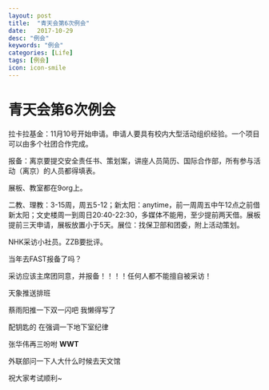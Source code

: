 ```yaml
---
layout: post
title:  "青天会第6次例会"
date:   2017-10-29
desc: "例会"
keywords: "例会"
categories: [Life]
tags: [例会]
icon: icon-smile
---
```


# 青天会第6次例会

拉卡拉基金：11月10号开始申请。申请人要具有校内大型活动组织经验。一个项目可以由多个社团合作完成。

报备：离京要提交安全责任书、策划案，讲座人员简历、国际合作部，所有参与活动（离京）的人员都得填表。

展板、教室都在9org上。

二教、理教：3-15周，周五5-12；新太阳：anytime，前一周周五中午12点之前借新太阳；文史楼周一到周日20:40-22:30，多媒体不能用，至少提前两天借。展板提前三天申请，展板放置小于5天。展位：找保卫部和团委，附上活动策划。

NHK采访小社员。ZZB要批评。

当年去FAST报备了吗？	

采访应该主席团同意，并报备！！！！任何人都不能擅自被采访！



天象推送排班

蔡雨阳推一下双一闪吧 我懒得写了

配钥匙的 在强调一下地下室纪律

张华伟再三吩咐 **WWT**

外联部问一下人大什么时候去天文馆

祝大家考试顺利~